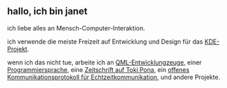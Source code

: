 ## hallo, ich bin janet

ich liebe alles an Mensch-Computer-Interaktion.

ich verwende die meiste Freizeit auf Entwicklung und Design für das [KDE-Projekt](https://kde.org/).

wenn ich das nicht tue, arbeite ich an [QML-Entwicklungzeuge](https://invent.kde.org/sdk/qml-lsp), einer [Programmiersprache](https://github.com/tawasprache/kompilierer), eine [Zeitschrift auf Toki Pona](https://lipukule.org/), ein [offenes Kommunikationsprotokoll für Echtzeitkommunikation](https://github.com/harmony-development/), und andere Projekte.
